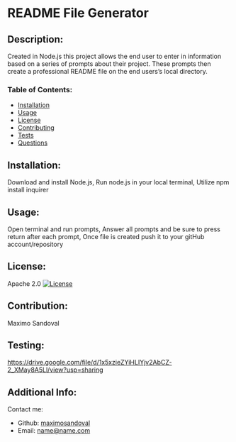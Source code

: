 # README File Generator

## Description:

Created in Node.js this project allows the end user to enter in information based on a series of prompts about their project. These prompts then create a professional README file on the end users’s local directory.

### Table of Contents:

- [Installation](#installation)
- [Usage](#usage)
- [License](#license)
- [Contributing](#contribution)
- [Tests](#testing)
- [Questions](#additional-info)

## Installation:

Download and install Node.js, Run node.js in your local terminal, Utilize npm install inquirer

## Usage:

Open terminal and run prompts, Answer all prompts and be sure to press return after each prompt, Once file is created push it to your gitHub account/repository

## License:

Apache 2.0
[![License](https://img.shields.io/badge/License-Apache%202.0-blue.svg)](https://opensource.org/licenses/Apache-2.0)

## Contribution:

Maximo Sandoval

## Testing:

https://drive.google.com/file/d/1x5xzieZYiHLIYjv2AbCZ-2_XMay8A5Ll/view?usp=sharing

## Additional Info:

Contact me:

- Github: [maximosandoval](https://github.com/maximosandoval)
- Email: name@name.com
